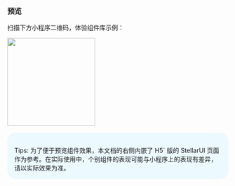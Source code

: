 ### 预览

<style>
.preview{
	margin-bottom:20px;
	
	.title{
		
	}
	.box{
		display:flex;
		
		img{
			width: 200px !important;
			height: 200px !important;
			box-shadow: none;
		}
	}
	
	.bottom {
		background-color: #ecf9ff;
		border-radius: 20px;
		margin: 16px 0 0;
		padding: 16px;
		
		p{
			margin-bottom:0;
		}
	}
}
</style>

<div class="preview">
	<p class="title">扫描下方小程序二维码，体验组件库示例：</p>
	<div class="box">
		<img src="https://image.whzb.com/chain/StellarUI/支付宝.png"></img>
	</div>
	<div class="bottom">
		<p>Tips: 为了便于预览组件效果，本文档的右侧内嵌了 H5` 版的 StellarUI 页面作为参考。在实际使用中，个别组件的表现可能与小程序上的表现有差异，请以实际效果为准。</p>
	</div>
</div>